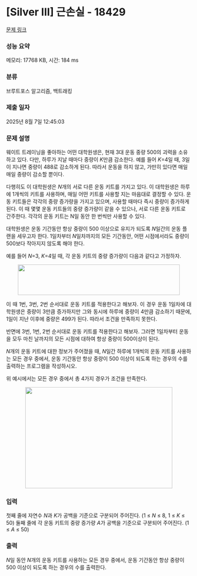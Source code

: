 # [Silver III] 근손실 - 18429 

[문제 링크](https://www.acmicpc.net/problem/18429) 

### 성능 요약

메모리: 17768 KB, 시간: 184 ms

### 분류

브루트포스 알고리즘, 백트래킹

### 제출 일자

2025년 8월 7일 12:45:03

### 문제 설명

<p>웨이트 트레이닝을 좋아하는 어떤 대학원생은, 현재 3대 운동 중량 500의 괴력을 소유하고 있다. 다만, 하루가 지날 때마다 중량이 <em>K</em>만큼 감소한다. 예를 들어 <em>K</em>=4일 때, 3일이 지나면 중량이 488로 감소하게 된다. 따라서 운동을 하지 않고, 가만히 있다면 매일매일 중량이 감소할 뿐이다.</p>

<p>다행히도 이 대학원생은 <em>N</em>개의 서로 다른 운동 키트를 가지고 있다. 이 대학원생은 하루에 1개씩의 키트를 사용하며, 매일 어떤 키트를 사용할 지는 마음대로 결정할 수 있다. 운동 키트들은 각각의 중량 증가량을 가지고 있으며, 사용할 때마다 즉시 중량이 증가하게 된다. 이 때 몇몇 운동 키트들의 중량 증가량이 같을 수 있으나, 서로 다른 운동 키트로 간주한다. 각각의 운동 키트는 N일 동안 한 번씩만 사용할 수 있다.</p>

<p>대학원생은 운동 기간동안 항상 중량이 500 이상으로 유지가 되도록 <em>N</em>일간의 운동 플랜을 세우고자 한다. 1일차부터 <em>N</em>일차까지의 모든 기간동안, 어떤 시점에서라도 중량이 500보다 작아지지 않도록 해야 한다.</p>

<p>예를 들어 <em>N</em>=3, <em>K</em>=4일 때, 각 운동 키트의 중량 증가량이 다음과 같다고 가정하자.</p>

<p style="text-align: center;"><img alt="" src="https://upload.acmicpc.net/10cf9d39-5234-4efc-978b-282168b9459b/-/preview/" style="height: 83px; width: 440px;"></p>

<p style="text-align: justify;">이 때 1번, 3번, 2번 순서대로 운동 키트를 적용한다고 해보자. 이 경우 운동 1일차에 대학원생은 중량이 3만큼 증가하지만 그와 동시에 하루에 중량이 4만큼 감소하기 때문에, 1일이 지난 이후에 중량은 499가 된다. 따라서 조건을 만족하지 못한다.</p>

<p>반면에 3번, 1번, 2번 순서대로 운동 키트를 적용한다고 해보자. 그러면 1일차부터 운동을 모두 마친 날까지의 모든 시점에 대하여 항상 중량이 500이상이 된다.</p>

<p><em>N</em>개의 운동 키트에 대한 정보가 주어졌을 때, <em>N</em>일간 하루에 1개씩의 운동 키트를 사용하는 모든 경우 중에서, 운동 기간동안 항상 중량이 500 이상이 되도록 하는 경우의 수를 출력하는 프로그램을 작성하시오.</p>

<p style="text-align: justify;">위 예시에서는 모든 경우 중에서 총 4가지 경우가 조건을 만족한다.</p>

<p style="text-align: center;"><img alt="" src="https://upload.acmicpc.net/110be0a7-6239-43b4-b746-acf89584f59b/-/preview/" style="height: 275px; width: 400px;"></p>

### 입력 

 <p>첫째 줄에 자연수 <em>N</em>과 <em>K</em>가 공백을 기준으로 구분되어 주어진다. (1 ≤ <em>N </em>≤ 8, 1 ≤ <em>K </em>≤ 50) 둘째 줄에 각 운동 키트의 중량 증가량 <em>A</em>가 공백을 기준으로 구분되어 주어진다. (1 ≤ <em>A </em>≤ 50)</p>

### 출력 

 <p><em>N</em>일 동안 <em>N</em>개의 운동 키트를 사용하는 모든 경우 중에서, 운동 기간동안 항상 중량이 500 이상이 되도록 하는 경우의 수를 출력한다.</p>

